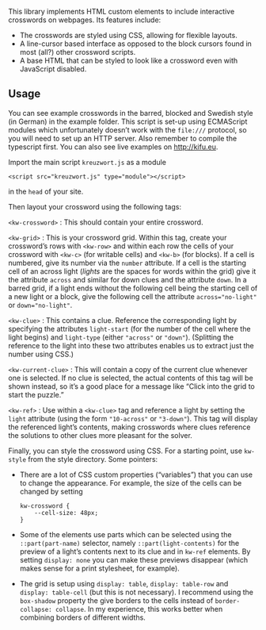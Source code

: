 This library implements HTML custom elements to include interactive crosswords on webpages. Its features include:

- The crosswords are styled using CSS, allowing for flexible layouts.
- A line-cursor based interface as opposed to the block cursors found in most (all?) other crossword scripts.
- A base HTML that can be styled to look like a crossword even with JavaScript disabled.

## Usage

You can see example crosswords in the barred, blocked and Swedish style (in German) in the example folder. This script is set-up using ECMAScript modules which unfortunately doesn’t work with the `file:///` protocol, so you will need to set up an HTTP server. Also remember to compile the typescript first. You can also see live examples on <http://kifu.eu>.

Import the main script `kreuzwort.js` as a module
```
<script src="kreuzwort.js" type="module"></script>
```
in the `head` of your site.

Then layout your crossword using the following tags:

`<kw-crossword>`
:    This should contain your entire crossword.

`<kw-grid>`
:    This is your crossword grid. Within this tag, create your crossword’s rows with `<kw-row>` and within each row the cells of your crossword with `<kw-c>` (for writable cells) and `<kw-b>` (for blocks). If a cell is numbered, give its number via the `number` attribute. If a cell is the starting cell of an across light (*lights* are the spaces for words within the grid) give it the attribute `across` and similar for down clues and the attribute `down`. In a barred grid, if a light ends without the following cell being the starting cell of a new light or a block, give the following cell the attribute `across="no-light"` or `down="no-light"`.

`<kw-clue>`
:   This contains a clue. Reference the corresponding light by specifying the attributes `light-start` (for the number of the cell where the light begins) and `light-type` (either `"across"` or `"down"`). (Splitting the reference to the light into these two attributes enables us to extract just the number using CSS.)

`<kw-current-clue>`
:   This will contain a copy of the current clue whenever one is selected. If no clue is selected, the actual contents of this tag will be shown instead, so it’s a good place for a message like “Click into the grid to start the puzzle.”

`<kw-ref>`
:   Use within a `<kw-clue>` tag and reference a light by setting the `light` attribute (using the form `"10-across"` or `"3-down"`). This tag will display the referenced light’s contents, making crosswords where clues reference the solutions to other clues more pleasant for the solver.

Finally, you can style the crossword using CSS. For a starting point, use `kw-style` from the style directory. Some pointers:

- There are a lot of CSS custom properties (“variables”) that you can use to change the appearance. For example, the size of the cells can be changed by setting
    ```
    kw-crossword {
        --cell-size: 48px;
    }
    ```

- Some of the elements use parts which can be selected using the `::part(part-name)` selector, namely `::part(light-contents)` for the preview of a light’s contents next to its clue and in `kw-ref` elements. By setting `display: none` you can make these previews disappear (which makes sense for a print stylesheet, for example).

- The grid is setup using `display: table`, `display: table-row` and `display: table-cell` (but this is not necessary). I recommend using the `box-shadow` property the give borders to the cells instead of `border-collapse: collapse`. In my experience, this works better when combining borders of different widths.

